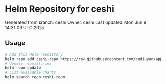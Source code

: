 # Helm Repository for ceshi
Generated from branch: ceshi
Owner: ceshi
Last updated: Mon Jun  9 14:31:09 UTC 2025

## Usage
```bash
# Add this Helm repository
helm repo add ceshi-repo https://raw.githubusercontent.com/budiuyun/appStore/helm-ceshi/
# Update repositories
helm repo update
# List available charts
helm search repo ceshi-repo
```
